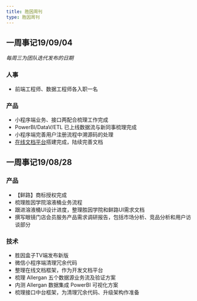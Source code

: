 ```yaml
---
title: 胜因周刊
type: 胜因周刊 
---
```

## 一周事记19/09/04

*每周三为团队迭代发布的日期*

### 人事

- 前端工程师、数据工程师各入职一名

### 产品

- 小程序端业务、接口两配合梳理工作完成
- PowerBI/DataV/ETL 已上线数据流与新同事梳理完成
- 小程序端完善用户注册流程中溯源码的处理
- [在线文档平台](https://doc.idata.mobi/)搭建完成，陆续完善文档

## 一周事记19/08/28

### 产品

- 【鲜路】商标授权完成
- 梳理胜因学院溶液桶业务流程
- 跟进溶液桶UI设计进度，整理胜因学院和鲜路UI需求文档
- 撰写眼镜门店会员服务产品需求调研报告，包括市场分析、竞品分析和用户访谈部分

### 技术

- 胜因盒子TV端发布新版
- 微信小程序端清理冗余代码
- 整理在线文档框架，作为开发文档平台
- 梳理 Allergan 五个数据源业务流及验证方案
- 内测 Allergan 数据集成 PowerBI 可视化方案
- 梳理接口中台框架，为清理冗余代码、升级架构作准备
